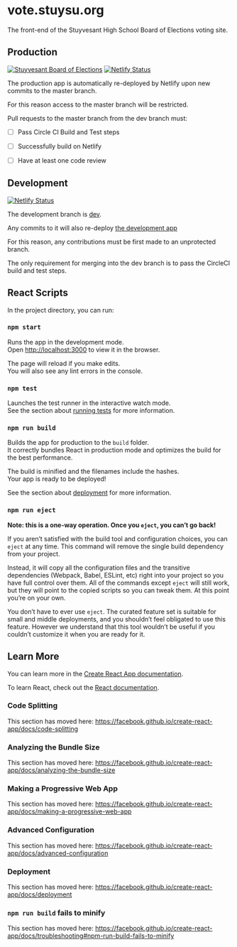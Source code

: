 # vote.stuysu.org
The front-end of the Stuyvesant High School Board of Elections voting site.

## Production
[![Stuyvesant Board of Elections](https://circleci.com/gh/stuy-boe/api-vote.stuysu.org.svg?style=svg)](https://github.com/stuy-boe/api.vote.stuysu.org) 
[![Netlify Status](https://api.netlify.com/api/v1/badges/10fe90c0-0522-4dc2-aa7d-701dbf20a1a2/deploy-status)](https://app.netlify.com/sites/vote-stuysu-org/deploys)

The production app is automatically re-deployed by Netlify upon new commits to the master branch.

For this reason access to the master branch will be restricted.

Pull requests to the master branch from the dev branch must:
- [ ] Pass Circle CI Build and Test steps
- [ ] Successfully build on Netlify
- [ ] Have at least one code review


## Development
[![Netlify Status](https://api.netlify.com/api/v1/badges/d6c0fd89-b051-48b5-92c2-36244ebd3145/deploy-status)](https://app.netlify.com/sites/dev-vote-stuysu-org/deploys)

The development branch is [dev](https://github.com/stuy-boe/api-vote.stuysu.org). 

Any commits to it will also re-deploy [the development app](https://dev-vote.stuysu.org)

For this reason, any contributions must be first made to an unprotected branch.

The only requirement for merging into the dev branch is to pass the CircleCI build and test steps.

## React Scripts
In the project directory, you can run:

### `npm start`

Runs the app in the development mode.<br />
Open [http://localhost:3000](http://localhost:3000) to view it in the browser.

The page will reload if you make edits.<br />
You will also see any lint errors in the console.

### `npm test`

Launches the test runner in the interactive watch mode.<br />
See the section about [running tests](https://facebook.github.io/create-react-app/docs/running-tests) for more information.

### `npm run build`

Builds the app for production to the `build` folder.<br />
It correctly bundles React in production mode and optimizes the build for the best performance.

The build is minified and the filenames include the hashes.<br />
Your app is ready to be deployed!

See the section about [deployment](https://facebook.github.io/create-react-app/docs/deployment) for more information.

### `npm run eject`

**Note: this is a one-way operation. Once you `eject`, you can’t go back!**

If you aren’t satisfied with the build tool and configuration choices, you can `eject` at any time. This command will remove the single build dependency from your project.

Instead, it will copy all the configuration files and the transitive dependencies (Webpack, Babel, ESLint, etc) right into your project so you have full control over them. All of the commands except `eject` will still work, but they will point to the copied scripts so you can tweak them. At this point you’re on your own.

You don’t have to ever use `eject`. The curated feature set is suitable for small and middle deployments, and you shouldn’t feel obligated to use this feature. However we understand that this tool wouldn’t be useful if you couldn’t customize it when you are ready for it.

## Learn More

You can learn more in the [Create React App documentation](https://facebook.github.io/create-react-app/docs/getting-started).

To learn React, check out the [React documentation](https://reactjs.org/).

### Code Splitting

This section has moved here: https://facebook.github.io/create-react-app/docs/code-splitting

### Analyzing the Bundle Size

This section has moved here: https://facebook.github.io/create-react-app/docs/analyzing-the-bundle-size

### Making a Progressive Web App

This section has moved here: https://facebook.github.io/create-react-app/docs/making-a-progressive-web-app

### Advanced Configuration

This section has moved here: https://facebook.github.io/create-react-app/docs/advanced-configuration

### Deployment

This section has moved here: https://facebook.github.io/create-react-app/docs/deployment

### `npm run build` fails to minify

This section has moved here: https://facebook.github.io/create-react-app/docs/troubleshooting#npm-run-build-fails-to-minify
